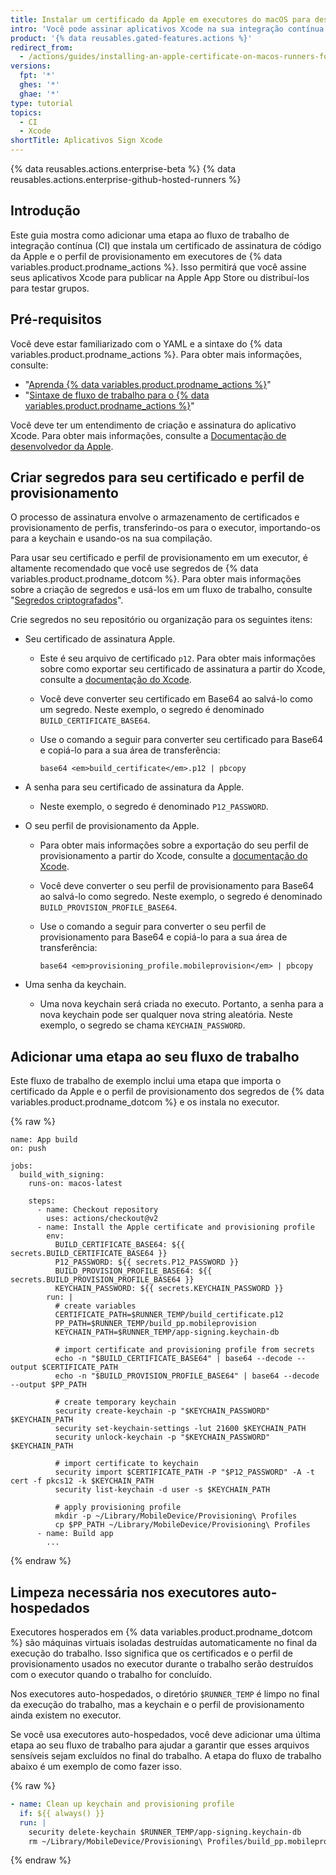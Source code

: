```yaml
---
title: Instalar um certificado da Apple em executores do macOS para desenvolvimento do Xcode
intro: 'Você pode assinar aplicativos Xcode na sua integração contínua (CI) instalando um certificado de assinatura de código da Apple nos executores de {% data variables.product.prodname_actions %}.'
product: '{% data reusables.gated-features.actions %}'
redirect_from:
  - /actions/guides/installing-an-apple-certificate-on-macos-runners-for-xcode-development
versions:
  fpt: '*'
  ghes: '*'
  ghae: '*'
type: tutorial
topics:
  - CI
  - Xcode
shortTitle: Aplicativos Sign Xcode
---
```


{% data reusables.actions.enterprise-beta %}
{% data reusables.actions.enterprise-github-hosted-runners %}

## Introdução

Este guia mostra como adicionar uma etapa ao fluxo de trabalho de integração contínua (CI) que instala um certificado de assinatura de código da Apple e o perfil de provisionamento em executores de {% data variables.product.prodname_actions %}. Isso permitirá que você assine seus aplicativos Xcode para publicar na Apple App Store ou distribuí-los para testar grupos.

## Pré-requisitos

Você deve estar familiarizado com o YAML e a sintaxe do {% data variables.product.prodname_actions %}. Para obter mais informações, consulte:

- "[Aprenda {% data variables.product.prodname_actions %}](/actions/learn-github-actions)"
- "[Sintaxe de fluxo de trabalho para o {% data variables.product.prodname_actions %}](/actions/automating-your-workflow-with-github-actions/workflow-syntax-for-github-actions)"

Você deve ter um entendimento de criação e assinatura do aplicativo Xcode. Para obter mais informações, consulte a [Documentação de desenvolvedor da Apple](https://developer.apple.com/documentation/).

## Criar segredos para seu certificado e perfil de provisionamento

O processo de assinatura envolve o armazenamento de certificados e provisionamento de perfis, transferindo-os para o executor, importando-os para a keychain e usando-os na sua compilação.

Para usar seu certificado e perfil de provisionamento em um executor, é altamente recomendado que você use segredos de {% data variables.product.prodname_dotcom %}. Para obter mais informações sobre a criação de segredos e usá-los em um fluxo de trabalho, consulte "[Segredos criptografados](/actions/reference/encrypted-secrets)".

Crie segredos no seu repositório ou organização para os seguintes itens:

* Seu certificado de assinatura Apple.

  - Este é seu arquivo de certificado `p12`. Para obter mais informações sobre como exportar seu certificado de assinatura a partir do Xcode, consulte a [documentação do Xcode](https://help.apple.com/xcode/mac/current/#/dev154b28f09).

  - Você deve converter seu certificado em Base64 ao salvá-lo como um segredo. Neste exemplo, o segredo é denominado `BUILD_CERTIFICATE_BASE64`.

  - Use o comando a seguir para converter seu certificado para Base64 e copiá-lo para a sua área de transferência:

    ```shell
    base64 <em>build_certificate</em>.p12 | pbcopy
    ```
* A senha para seu certificado de assinatura da Apple.
  - Neste exemplo, o segredo é denominado `P12_PASSWORD`.

* O seu perfil de provisionamento da Apple.

  - Para obter mais informações sobre a exportação do seu perfil de provisionamento a partir do Xcode, consulte a [documentação do Xcode](https://help.apple.com/xcode/mac/current/#/deva899b4fe5).

  - Você deve converter o seu perfil de provisionamento para Base64 ao salvá-lo como segredo. Neste exemplo, o segredo é denominado `BUILD_PROVISION_PROFILE_BASE64`.

  - Use o comando a seguir para converter o seu perfil de provisionamento para Base64 e copiá-lo para a sua área de transferência:

    ```shell
    base64 <em>provisioning_profile.mobileprovision</em> | pbcopy
    ```

* Uma senha da keychain.

  - Uma nova keychain será criada no executo. Portanto, a senha para a nova keychain pode ser qualquer nova string aleatória. Neste exemplo, o segredo se chama `KEYCHAIN_PASSWORD`.

## Adicionar uma etapa ao seu fluxo de trabalho

Este fluxo de trabalho de exemplo inclui uma etapa que importa o certificado da Apple e o perfil de provisionamento dos segredos de {% data variables.product.prodname_dotcom %} e os instala no executor.

{% raw %}
```yaml{:copy}
name: App build
on: push

jobs:
  build_with_signing:
    runs-on: macos-latest

    steps:
      - name: Checkout repository
        uses: actions/checkout@v2
      - name: Install the Apple certificate and provisioning profile
        env:
          BUILD_CERTIFICATE_BASE64: ${{ secrets.BUILD_CERTIFICATE_BASE64 }}
          P12_PASSWORD: ${{ secrets.P12_PASSWORD }}
          BUILD_PROVISION_PROFILE_BASE64: ${{ secrets.BUILD_PROVISION_PROFILE_BASE64 }}
          KEYCHAIN_PASSWORD: ${{ secrets.KEYCHAIN_PASSWORD }}
        run: |
          # create variables
          CERTIFICATE_PATH=$RUNNER_TEMP/build_certificate.p12
          PP_PATH=$RUNNER_TEMP/build_pp.mobileprovision
          KEYCHAIN_PATH=$RUNNER_TEMP/app-signing.keychain-db

          # import certificate and provisioning profile from secrets
          echo -n "$BUILD_CERTIFICATE_BASE64" | base64 --decode --output $CERTIFICATE_PATH
          echo -n "$BUILD_PROVISION_PROFILE_BASE64" | base64 --decode --output $PP_PATH

          # create temporary keychain
          security create-keychain -p "$KEYCHAIN_PASSWORD" $KEYCHAIN_PATH
          security set-keychain-settings -lut 21600 $KEYCHAIN_PATH
          security unlock-keychain -p "$KEYCHAIN_PASSWORD" $KEYCHAIN_PATH

          # import certificate to keychain
          security import $CERTIFICATE_PATH -P "$P12_PASSWORD" -A -t cert -f pkcs12 -k $KEYCHAIN_PATH
          security list-keychain -d user -s $KEYCHAIN_PATH

          # apply provisioning profile
          mkdir -p ~/Library/MobileDevice/Provisioning\ Profiles
          cp $PP_PATH ~/Library/MobileDevice/Provisioning\ Profiles
      - name: Build app
        ...
```
{% endraw %}

## Limpeza necessária nos executores auto-hospedados

Executores hosperados em {% data variables.product.prodname_dotcom %} são máquinas virtuais isoladas destruídas automaticamente no final da execução do trabalho. Isso significa que os certificados e o perfil de provisionamento usados no executor durante o trabalho serão destruídos com o executor quando o trabalho for concluído.

Nos executores auto-hospedados, o diretório `$RUNNER_TEMP` é limpo no final da execução do trabalho, mas a keychain e o perfil de provisionamento ainda existem no executor.

Se você usa executores auto-hospedados, você deve adicionar uma última etapa ao seu fluxo de trabalho para ajudar a garantir que esses arquivos sensíveis sejam excluídos no final do trabalho. A etapa do fluxo de trabalho abaixo é um exemplo de como fazer isso.

{% raw %}
```yaml
- name: Clean up keychain and provisioning profile
  if: ${{ always() }}
  run: |
    security delete-keychain $RUNNER_TEMP/app-signing.keychain-db
    rm ~/Library/MobileDevice/Provisioning\ Profiles/build_pp.mobileprovision
```
{% endraw %}
